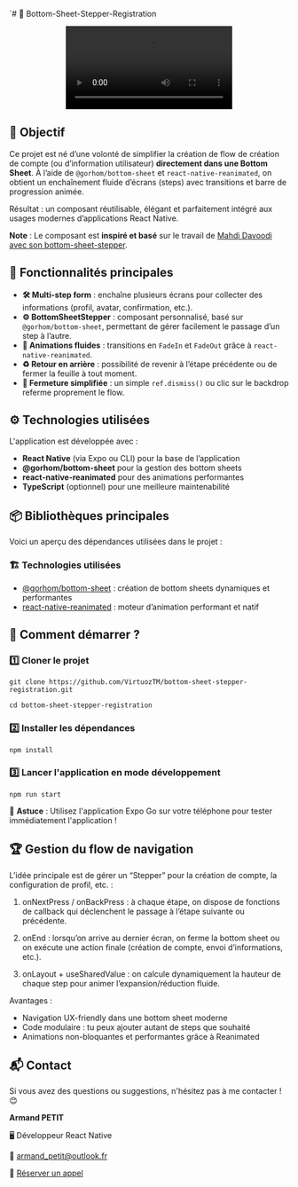 `# 📱 Bottom-Sheet-Stepper-Registration

<p align="center">
  <video src="https://github.com/user-attachments/assets/2e836497-d281-4587-aeda-38f3e132f43f"/>
</p>
    
## 📌 Objectif

Ce projet est né d’une volonté de simplifier la création de flow de création de compte (ou d’information utilisateur) **directement dans une Bottom Sheet**. À l’aide de `@gorhom/bottom-sheet` et `react-native-reanimated`, on obtient un enchaînement fluide d’écrans (steps) avec transitions et barre de progression animée.

Résultat : un composant réutilisable, élégant et parfaitement intégré aux usages modernes d’applications React Native.

**Note** : Le composant est **inspiré et basé** sur le travail de [Mahdi Davoodi avec son bottom-sheet-stepper](https://github.com/mahdidavoodi7/bottom-sheet-stepper).

## 🎯 Fonctionnalités principales

- **🛠️ Multi-step form** : enchaîne plusieurs écrans pour collecter des informations (profil, avatar, confirmation, etc.).
- **⚙️ BottomSheetStepper** : composant personnalisé, basé sur `@gorhom/bottom-sheet`, permettant de gérer facilement le passage d’un step à l’autre.
- **💫 Animations fluides** : transitions en `FadeIn` et `FadeOut` grâce à `react-native-reanimated`.
- **♻️ Retour en arrière** : possibilité de revenir à l’étape précédente ou de fermer la feuille à tout moment.
- **🚪 Fermeture simplifiée** : un simple `ref.dismiss()` ou clic sur le backdrop referme proprement le flow.

## ⚙️ Technologies utilisées

L'application est développée avec :

- **React Native** (via Expo ou CLI) pour la base de l’application
- **@gorhom/bottom-sheet** pour la gestion des bottom sheets
- **react-native-reanimated** pour des animations performantes
- **TypeScript** (optionnel) pour une meilleure maintenabilité

## 📦 Bibliothèques principales

Voici un aperçu des dépendances utilisées dans le projet :

### 🏗️ **Technologies utilisées**

- [@gorhom/bottom-sheet](https://gorhom.dev/react-native-bottom-sheet/) : création de bottom sheets dynamiques et performantes
- [react-native-reanimated](https://docs.swmansion.com/react-native-reanimated/) : moteur d’animation performant et natif

## 🚀 **Comment démarrer ?**

### 1️⃣ Cloner le projet

`git clone https://github.com/VirtuozTM/bottom-sheet-stepper-registration.git`

`cd bottom-sheet-stepper-registration`

### 2️⃣ Installer les dépendances

`npm install`

### 3️⃣ Lancer l'application en mode développement

`npm run start`

📌 **Astuce** : Utilisez l'application Expo Go sur votre téléphone pour tester immédiatement l'application !

## 🏆 **Gestion du flow de navigation**

L’idée principale est de gérer un “Stepper” pour la création de compte, la configuration de profil, etc. :

1. onNextPress / onBackPress : à chaque étape, on dispose de fonctions de callback qui déclenchent le passage à l’étape suivante ou précédente.

2. onEnd : lorsqu’on arrive au dernier écran, on ferme la bottom sheet ou on exécute une action finale (création de compte, envoi d’informations, etc.).

3. onLayout + useSharedValue : on calcule dynamiquement la hauteur de chaque step pour animer l’expansion/réduction fluide.

Avantages :

- Navigation UX-friendly dans une bottom sheet moderne
- Code modulaire : tu peux ajouter autant de steps que souhaité
- Animations non-bloquantes et performantes grâce à Reanimated

## 📬 Contact

Si vous avez des questions ou suggestions, n'hésitez pas à me contacter ! 😊

**Armand PETIT**

🖥️ Développeur React Native

📧 [armand_petit@outlook.fr](mailto:armand_petit@outlook.fr)

📅 [Réserver un appel](https://calendly.com/armand_petit/30min)
